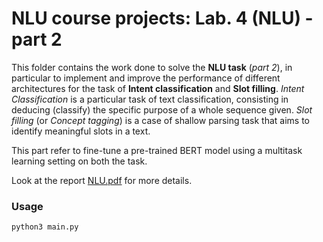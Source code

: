 # NLU course projects: Lab. 4 (NLU) - part 2

This folder contains the work done to solve the **NLU task** (*part 2*), in particular to implement and improve the performance of different architectures for the task of **Intent classification** and **Slot filling**. *Intent Classification* is a particular task of text classification, consisting in deducing (classify) the specific purpose of a whole sequence given. *Slot filling* (or *Concept tagging*) is a case of shallow parsing task that aims to identify meaningful slots in a text. 

This part refer to fine-tune a pre-trained BERT model using a multitask learning setting on both the task. 

Look at the report [NLU.pdf](../NLU.pdf) for more details. 

### Usage

```bash
python3 main.py
```